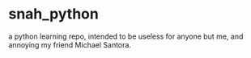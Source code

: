 snah_python
===========

a python learning repo, intended to be useless for anyone but me, and annoying my friend Michael Santora.
